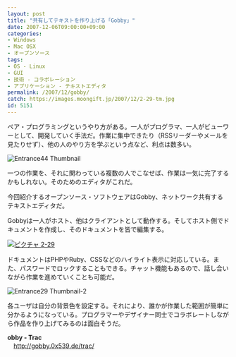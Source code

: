 ```yaml
---
layout: post
title: "共有してテキストを作り上げる「Gobby」"
date: 2007-12-06T09:00:00+09:00
categories:
- Windows
- Mac OSX
- オープンソース
tags: 
- OS - Linux
- GUI
- 技術 - コラボレーション
- アプリケーション - テキストエディタ
permalink: /2007/12/gobby/
catch: https://images.moongift.jp/2007/12/2-29-tm.jpg
id: 5151
---
```

ペア・プログラミングというやり方がある。一人がプログラマ、一人がビューワーとして、開発していく手法だ。作業に集中できたり（RSSリーダーやメールを見たりせず）、他の人のやり方を学ぶという点など、利点は数多い。   
  
 ![Entrance44 Thumbnail](https://images.moongift.jp/2007/12/entrance44-thumbnail.png)  
  
一つの作業を、それに関わっている複数の人でこなせば、作業は一気に完了するかもしれない。そのためのエディタがこれだ。   
  
今回紹介するオープンソース・ソフトウェアはGobby、ネットワーク共有するテキストエディタだ。   
<!--more-->  
Gobbyは一人がホスト、他はクライアントとして動作する。そしてホスト側でドキュメントを作成し、そのドキュメントを皆で編集する。   
  
[![ピクチャ 2-29](https://images.moongift.jp/2007/12/2-29-tm.jpg)](https://images.moongift.jp/2007/12/2-29.png)  
  
ドキュメントはPHPやRuby、CSSなどのハイライト表示に対応している。また、パスワードでロックすることもできる。チャット機能もあるので、話し合いながら作業を進めていくことも可能だ。   
  
 ![Entrance29 Thumbnail-2](https://images.moongift.jp/2007/12/entrance29-thumbnail-2.png)  
  
各ユーザは自分の背景色を設定する。それにより、誰かが作業した範囲が簡単に分かるようになっている。プログラマーやデザイナー同士でコラボレートしながら作品を作り上げてみるのは面白そうだ。   
  
**obby - Trac**   
　[http://gobby.0x539.de/trac/   
](http://gobby.0x539.de/trac/)

